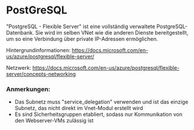 # PostGreSQL

"PostgreSQL - Flexible Server" ist eine vollständig verwaltete PostgreSQL-Datenbank. Sie wird im selben VNet wie die anderen Dienste bereitgestellt, um so eine Verbindung über private IP-Adressen ermöglichen.

Hintergrundinformationen: https://docs.microsoft.com/en-us/azure/postgresql/flexible-server/

Netzwerk: https://docs.microsoft.com/en-us/azure/postgresql/flexible-server/concepts-networking

### Anmerkungen:

- Das Subnetz muss "service_delegation" verwenden und ist das einzige Subnetz, das nicht direkt im Vnet-Modul erstellt wird
- Es sind Sicherheitsgruppen etabliert, sodass nur Kommunikation von den Webserver-VMs zulässig ist